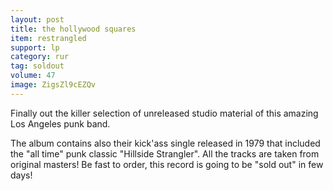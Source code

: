 ```yaml
---
layout: post
title: the hollywood squares
item: restrangled
support: lp
category: rur
tag: soldout
volume: 47
image: ZigsZl9cEZQv
---
```


Finally out the killer selection of unreleased studio material of this amazing Los Angeles punk band.

The album contains also their kick'ass single released in 1979 that included the "all time" punk classic "Hillside Strangler". All the tracks are taken from original masters! Be fast to order, this record is going to be "sold out" in few days!